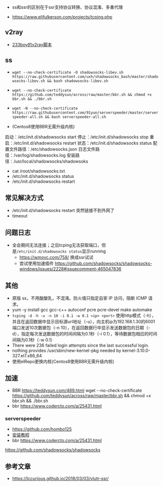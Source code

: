
+ ss和ssr的区别在于ssr支持协议转换、协议混淆、多重代理

+ https://www.elifulkerson.com/projects/tcping.php



## v2ray
+ [233boy的v2ray脚本](https://github.com/233boy/v2ray/tree/master)  

## ss
+ `wget --no-check-certificate -O shadowsocks-libev.sh https://raw.githubusercontent.com/uxh/shadowsocks_bash/master/shadowsocks-libev.sh && bash shadowsocks-libev.sh`
+ `wget --no-check-certificate https://github.com/teddysun/across/raw/master/bbr.sh && chmod +x bbr.sh && ./bbr.sh`
+ `wget -N --no-check-certificate https://raw.githubusercontent.com/91yun/serverspeeder/master/serverspeeder-all.sh && bash serverspeeder-all.sh`

+ (Centos8使用BBR无需升级内核) 


启动：/etc/init.d/shadowsocks start
停止：/etc/init.d/shadowsocks stop
重启：/etc/init.d/shadowsocks restart
状态：/etc/init.d/shadowsocks status
配置文件路径：/etc/shadowsocks.json
日志文件路径：/var/log/shadowsocks.log
安装路径：/usr/local/shadowsocks/shadowsoks
+ cat /root/shadowsocks.txt
+ /etc/init.d/shadowsocks status
+ /etc/init.d/shadowsocks restart

## 常见解决方式
+ /etc/init.d/shadowsocks restart    突然链接不到外网了
+ timeout

## 问题日志
+ 全会期间无法连接；之后tcping无法获取端口，但是`/etc/init.d/shadowsocks status`显示running
	+ https://wmovc.com/758/ 换成ssr试试
	+ 尝试使用加速插件 https://github.com/shadowsocks/shadowsocks-windows/issues/2228#issuecomment-465047836

## 其他
+ 原版 ss，不用酸酸乳，不混淆。防火墙只指定自家 IP 访问，阻断 ICMP 请求。
+ yum -y install gcc gcc-c++ autoconf pcre pcre-devel make automake
+  `tcping -d -h -u -n 10 -i 0.1 -w 0.1 <ip> <port>`
	使用http模式（-h），并且在返回数据中显示目标源url地址（-u），向主机ip为192.168.1.30的6001端口发送10次数据包（-n 10），在返回数据行中显示发送数据包的日期（-d），指定每次发送数据包的时间间隔为0.1秒（-i 0.1），等待数据包相应的时间间隔为0.1秒（-w 0.1）
+ There were 236 failed login attempts since the last successful login.
+ nothing provides /usr/sbin/new-kernel-pkg needed by kernel-3.10.0-327.el7.x86_64
+ 使用elRepo更换内核(Centos8使用BBR无需升级内核)

## 加速
+ BBR https://teddysun.com/489.html
wget --no-check-certificate https://github.com/teddysun/across/raw/master/bbr.sh && chmod +x bbr.sh && ./bbr.sh
+ bbr https://www.codercto.com/a/25431.html

### serverspeeder
+ https://github.com/hombo125 
+ [安装教程](https://www.baishitou.cn/1524.html)
+ bbr https://www.codercto.com/a/25431.html


https://github.com/shadowsocks/shadowsocks


## 参考文章
+ https://lccurious.github.io/2018/03/03/vlutr-ssr/
